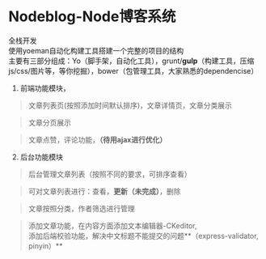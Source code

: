 # Nodeblog-Node博客系统
全栈开发 <br/>
使用yoeman自动化构建工具搭建一个完整的项目的结构<br/>
主要有三部分组成：Yo（脚手架，自动化工具），grunt/**gulp**（构建工具，压缩js/css/图片等，等你挖掘），bower（包管理工具，大家熟悉的dependencise）

1. 前端功能模块，
 >文章列表页(按照添加时间默认排序)，文章详情页，文章分类展示
 
 >文章分页展示
 
 >文章点赞，评论功能，**（待用ajax进行优化）**
2. 后台功能模块
 >后台管理文章列表（按照不同的要求，可排序查看）
 
 >可对文章列表进行：查看，**更新（未完成）**，删除
 
 >文章按照分类，作者筛选进行管理
 
 >添加文章功能，在内容方面添加文本编辑器-CKeditor, <br/>
 >添加后端校验功能，解决中文标题不能提交的问题**（express-validator, pinyin）**
